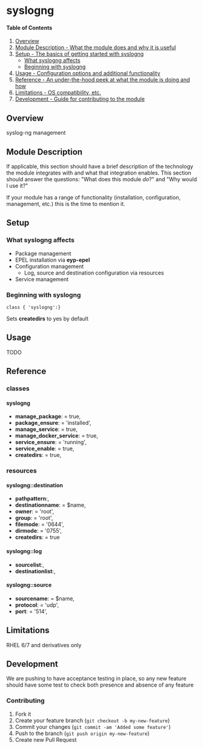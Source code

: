 # syslogng

#### Table of Contents

1. [Overview](#overview)
2. [Module Description - What the module does and why it is useful](#module-description)
3. [Setup - The basics of getting started with syslogng](#setup)
    * [What syslogng affects](#what-syslogng-affects)
    * [Beginning with syslogng](#beginning-with-syslogng)
4. [Usage - Configuration options and additional functionality](#usage)
5. [Reference - An under-the-hood peek at what the module is doing and how](#reference)
5. [Limitations - OS compatibility, etc.](#limitations)
6. [Development - Guide for contributing to the module](#development)

## Overview

syslog-ng management

## Module Description

If applicable, this section should have a brief description of the technology
the module integrates with and what that integration enables. This section
should answer the questions: "What does this module *do*?" and "Why would I use
it?"

If your module has a range of functionality (installation, configuration,
management, etc.) this is the time to mention it.

## Setup

### What syslogng affects

* Package management
* EPEL installation via **eyp-epel**
* Configuration management
  - Log, source and destination configuration via resources
* Service management

### Beginning with syslogng

```puppet
class { 'syslogng':}
```

Sets **createdirs** to yes by default

## Usage

TODO

## Reference

### classes

#### syslogng

* **manage_package**:        = true,
* **package_ensure**:        = 'installed',
* **manage_service**:        = true,
* **manage_docker_service**: = true,
* **service_ensure**:        = 'running',
* **service_enable**:        = true,
* **createdirs**:            = true,

### resources

#### syslogng::destination

* **pathpattern**:,
* **destinationname**: = $name,
* **owner**:           = 'root',
* **group**:           = 'root',
* **filemode**:        = '0644',
* **dirmode**:         = '0755',
* **createdirs**:      = true

#### syslogng::log

* **sourcelist**:,
* **destinationlist**:,

#### syslogng::source

* **sourcename**:        = $name,
* **protocol**:          = 'udp',
* **port**:              = '514',

## Limitations

RHEL 6/7 and derivatives only

## Development

We are pushing to have acceptance testing in place, so any new feature should
have some test to check both presence and absence of any feature

### Contributing

1. Fork it
2. Create your feature branch (`git checkout -b my-new-feature`)
3. Commit your changes (`git commit -am 'Added some feature'`)
4. Push to the branch (`git push origin my-new-feature`)
5. Create new Pull Request
